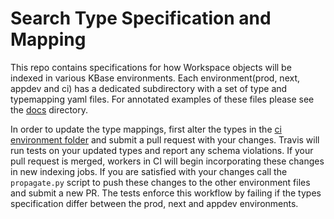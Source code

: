 # Search Type Specification and Mapping

This repo contains specifications for how Workspace objects will be indexed in various KBase environments. Each environment(prod, next, appdev and ci) has a dedicated subdirectory with a set of type and typemapping yaml files. For annotated examples of these files please see the [docs](docs) directory.

In order to update the type mappings, first alter the types in the [ci environment folder](environments/ci) and submit a pull request with your changes. Travis will run tests on your updated types and report any schema violations. If your pull request is merged, workers in CI will begin incorporating these changes in new indexing jobs. If you are satisfied with your changes call the `propagate.py` script to push these changes to the other environment files and submit a new PR. The tests enforce this workflow by failing if the types specification differ between the prod, next and appdev environments.
